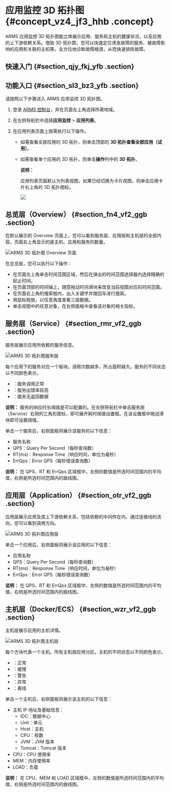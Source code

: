 # 应用监控 3D 拓扑图 {#concept_vz4_jf3_hhb .concept}

ARMS 应用监控 3D 拓扑图能立体展示应用、服务和主机的健康状况，以及应用的上下游依赖关系。借助 3D 拓扑图，您可以快速定位诱发故障的服务、被故障影响的应用和关联的主机等，全方位地诊断故障根源，从而快速排除故障。

## 快速入门 {#section_qjy_fkj_yfb .section}

## 功能入口 {#section_sl3_bz3_yfb .section}

请按照以下步骤进入 ARMS 应用监控 3D 拓扑图。

1.  登录 [ARMS 控制台](https://arms-ap-southeast-1.console.aliyun.com/#/home)，并在页面左上角选择所需地域。
2.  在左侧导航栏中选择**应用监控** \> **应用列表**。

3.  在应用列表页面上按需执行以下操作。

    -   如需查看全部应用的 3D 拓扑，则单击顶部的 **3D 拓扑查看全部应用（试用）**。

    -   如需查看单个应用的 3D 拓扑，则单击**操作**列中的 **3D 拓扑**。

        **说明：** 

        应用列表页面默认为列表视图，如果已经切换为卡片视图，则单击应用卡片右上角的 3D 拓扑图标。

        ![](http://static-aliyun-doc.oss-cn-hangzhou.aliyuncs.com/assets/img/152248/155426063843100_zh-CN.png) 


## 总览层（Overview） {#section_fn4_vf2_ggb .section}

在默认展示的 Overview 页面上，您可以看到服务层、应用层和主机层的全部内容。页面右上角显示的是主机、应用和服务的数量。

 ![](images/43101_zh-CN.png "ARMS 3D 拓扑图 Overview 页面") 

在总览层，您可以执行以下操作：

-   在页面左上角单击时间范围区域，然后在弹出的时间范围选择器内选择精确的起止时间。
-   在页面顶部的时间轴上，随意拖动时间滑块来改变当前视图对应的时间范围。
-   在页面右上角的搜索框内，出入关键字并按回车进行搜索。
-   用鼠标拖放，以任意角度查看三层数据。
-   单击视图中的任意对象，在右侧面板中查看该对象的相关指标。

## 服务层（Service） {#section_rmr_vf2_ggb .section}

服务层展示应用所依赖的服务信息。

 ![](images/43102_zh-CN.png "ARMS 3D 拓扑图服务层") 

每个应用下的服务对应一个板块。调用次数越多，所占面积越大。服务的不同状态以不同颜色表示。

-   ：服务调用正常
-   ：服务出错率较高
-   ：服务无返回数据

**说明：** 服务的响应时长阈值是可以配置的。在左侧导航栏中单击服务层（Service）右侧的三角形图标，即可展开耗时阈值设置框。在该设置框中拖动滑块即可设置阈值。

单击一个服务后，右侧面板将展示该服务的以下信息：

-   服务名称
-   QPS：Query Per Second（每秒查询数）
-   RT\(ms\)：Response Time（响应时间，单位为毫秒）
-   ErrQps：Error QPS（每秒错误查询数）

**说明：** 在 QPS、RT 和 ErrQps 区域框中，左侧的数值是所选时间范围内的平均值，右侧是所选时间范围内的曲线图。

## 应用层（Application） {#section_otr_vf2_ggb .section}

应用层展示应用及其上下游依赖关系，包括依赖的中间件在内。通过连接线的流向，您可以看到调用方向。

 ![](images/43104_zh-CN.png "ARMS 3D 拓扑图应用层") 

单击一个应用后，右侧面板将展示该应用的以下信息：

-   应用名称
-   QPS：Query Per Second（每秒查询数）
-   RT\(ms\)：Response Time（响应时间，单位为毫秒）
-   ErrQps：Error QPS（每秒错误查询数）

**说明：** 在 QPS、RT 和 ErrQps 区域框中，左侧的数值是所选时间范围内的平均值，右侧是所选时间范围内的曲线图。

## 主机层（Docker/ECS） {#section_wzr_vf2_ggb .section}

主机层展示应用的主机详情。

 ![](images/43105_zh-CN.png "ARMS 3D 拓扑图主机层") 

每个方块代表一个主机。所有主机按应用分区。主机的不同状态以不同颜色表示。

-   ：正常
-   ：缓慢
-   ：警告
-   ：异常
-   ：离线

单击一个主机后，右侧面板将展示该主机的以下信息：

-   主机 IP 地址及基础信息：
    -   IDC：数据中心
    -   Unit：单元
    -   Host：主机
    -   CPU：核数
    -   JVM：JVM 版本
    -   Tomcat：Tomcat 版本
-   CPU：CPU 使用率
-   MEM：内存使用率
-   LOAD：负载

**说明：** 在 CPU、MEM 和 LOAD 区域框中，左侧的数值是所选时间范围内的平均值，右侧是所选时间范围内的曲线图。

